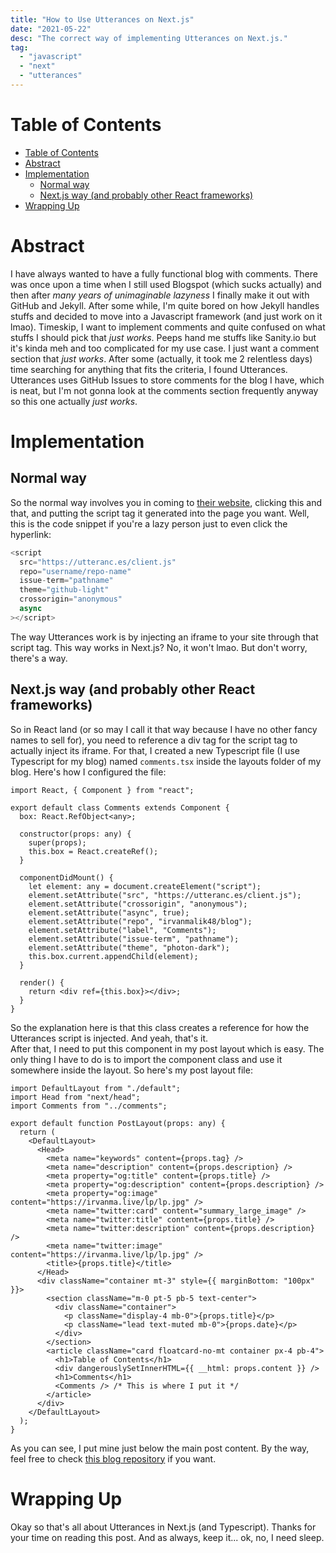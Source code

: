 ```yaml
---
title: "How to Use Utterances on Next.js"
date: "2021-05-22"
desc: "The correct way of implementing Utterances on Next.js."
tag:
  - "javascript"
  - "next"
  - "utterances"
---
```


# Table of Contents

- [Table of Contents](#table-of-contents)
- [Abstract](#abstract)
- [Implementation](#implementation)
  - [Normal way](#normal-way)
  - [Next.js way (and probably other React frameworks)](#nextjs-way-and-probably-other-react-frameworks)
- [Wrapping Up](#wrapping-up)

# Abstract

I have always wanted to have a fully functional blog with comments. There was once upon a time when I still used Blogspot (which sucks actually) and then after _many years of unimaginable lazyness_ I finally make it out with GitHub and Jekyll. After some while, I'm quite bored on how Jekyll handles stuffs and decided to move into a Javascript framework (and just work on it lmao). Timeskip, I want to implement comments and quite confused on what stuffs I should pick that _just works_. Peeps hand me stuffs like Sanity.io but it's kinda meh and too complicated for my use case. I just want a comment section that _just works_. After some (actually, it took me 2 relentless days) time searching for anything that fits the criteria, I found Utterances. Utterances uses GitHub Issues to store comments for the blog I have, which is neat, but I'm not gonna look at the comments section frequently anyway so this one actually _just works_.

# Implementation

## Normal way

So the normal way involves you in coming to [their website](https://utteranc.es), clicking this and that, and putting the script tag it generated into the page you want. Well, this is the code snippet if you're a lazy person just to even click the hyperlink:

```js
<script
  src="https://utteranc.es/client.js"
  repo="username/repo-name"
  issue-term="pathname"
  theme="github-light"
  crossorigin="anonymous"
  async
></script>
```

The way Utterances work is by injecting an iframe to your site through that script tag. This way works in Next.js? No, it won't lmao. But don't worry, there's a way.

## Next.js way (and probably other React frameworks)

So in React land (or so may I call it that way because I have no other fancy names to sell for), you need to reference a div tag for the script tag to actually inject its iframe. For that, I created a new Typescript file (I use Typescript for my blog) named `comments.tsx` inside the layouts folder of my blog. Here's how I configured the file:

```ts|components/comments.tsx
import React, { Component } from "react";

export default class Comments extends Component {
  box: React.RefObject<any>;

  constructor(props: any) {
    super(props);
    this.box = React.createRef();
  }

  componentDidMount() {
    let element: any = document.createElement("script");
    element.setAttribute("src", "https://utteranc.es/client.js");
    element.setAttribute("crossorigin", "anonymous");
    element.setAttribute("async", true);
    element.setAttribute("repo", "irvanmalik48/blog");
    element.setAttribute("label", "Comments");
    element.setAttribute("issue-term", "pathname");
    element.setAttribute("theme", "photon-dark");
    this.box.current.appendChild(element);
  }

  render() {
    return <div ref={this.box}></div>;
  }
}
```

So the explanation here is that this class creates a reference for how the Utterances script is injected. And yeah, that's it.  
After that, I need to put this component in my post layout which is easy. The only thing I have to do is to import the component class and use it somewhere inside the layout. So here's my post layout file:

```ts|components/layouts/post.tsx
import DefaultLayout from "./default";
import Head from "next/head";
import Comments from "../comments";

export default function PostLayout(props: any) {
  return (
    <DefaultLayout>
      <Head>
        <meta name="keywords" content={props.tag} />
        <meta name="description" content={props.description} />
        <meta property="og:title" content={props.title} />
        <meta property="og:description" content={props.description} />
        <meta property="og:image" content="https://irvanma.live/lp/lp.jpg" />
        <meta name="twitter:card" content="summary_large_image" />
        <meta name="twitter:title" content={props.title} />
        <meta name="twitter:description" content={props.description} />
        <meta name="twitter:image" content="https://irvanma.live/lp/lp.jpg" />
        <title>{props.title}</title>
      </Head>
      <div className="container mt-3" style={{ marginBottom: "100px" }}>
        <section className="m-0 pt-5 pb-5 text-center">
          <div className="container">
            <p className="display-4 mb-0">{props.title}</p>
            <p className="lead text-muted mb-0">{props.date}</p>
          </div>
        </section>
        <article className="card floatcard-no-mt container px-4 pb-4">
          <h1>Table of Contents</h1>
          <div dangerouslySetInnerHTML={{ __html: props.content }} />
          <h1>Comments</h1>
          <Comments /> /* This is where I put it */
        </article>
      </div>
    </DefaultLayout>
  );
}
```

As you can see, I put mine just below the main post content. By the way, feel free to check [this blog repository](https://github.com/irvanmalik48/blog) if you want.

# Wrapping Up

Okay so that's all about Utterances in Next.js (and Typescript). Thanks for your time on reading this post. And as always, keep it... ok, no, I need sleep.
